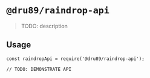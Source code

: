 # `@dru89/raindrop-api`

> TODO: description

## Usage

```
const raindropApi = require('@dru89/raindrop-api');

// TODO: DEMONSTRATE API
```
